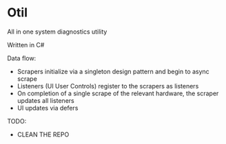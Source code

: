 # Otil
All in one system diagnostics utility

Written in C#

Data flow:
* Scrapers initialize via a singleton design pattern and begin to async scrape
* Listeners (UI User Controls) register to the scrapers as listeners
* On completion of a single scrape of the relevant hardware, the scraper updates all listeners
* UI updates via defers

TODO:
* CLEAN THE REPO
